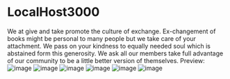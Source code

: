 # LocalHost3000

We at give and take promote the culture of exchange. Ex-changement of books might be personal to many people but we take care of your attachment. We pass on your kindness to equally needed soul which is abstained form this generosity. 
We ask all our members take full advantage of our community to be a little better version of themselves.
Preview:
![image](https://user-images.githubusercontent.com/51013750/141650522-257ad096-ed62-400d-b0b9-cabfda0acd09.png)
![image](https://user-images.githubusercontent.com/51013750/141650543-d0a2bc01-8537-4677-aa85-20e37650504b.png)
![image](https://user-images.githubusercontent.com/51013750/141650556-e32aebb7-4544-414a-af9a-35b47d102a16.png)
![image](https://user-images.githubusercontent.com/51013750/141650656-71bf0205-89d9-43c5-8dd3-e08fad0f78a1.png)
![image](https://user-images.githubusercontent.com/51013750/141650635-4dd30990-524e-4451-945b-ae19593c876d.png)
![image](https://user-images.githubusercontent.com/51013750/141650610-29ba29e2-e218-4144-a607-a66ff6af7c19.png)
